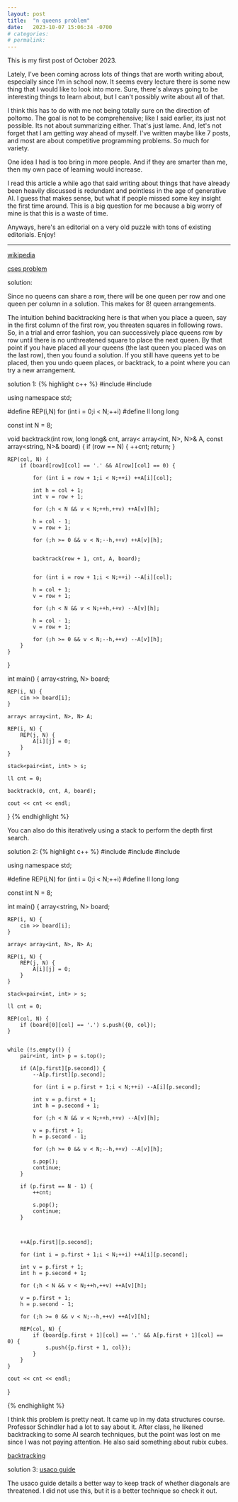 ```yaml
---
layout: post
title:  "n queens problem"
date:   2023-10-07 15:06:34 -0700
# categories:
# permalink:
---
```


This is my first post of October 2023.

Lately, I've been coming across lots of things that are worth writing about, especially since I'm in school now. It seems every lecture there is some new thing that I would like to look into more. Sure, there's always going to be interesting things to learn about, but I can't possibly write about all of that.

I think this has to do with me not being totally sure on the direction of poltomo. The goal is not to be comprehensive; like I said earlier, its just not possible. Its not about summarizing either. That's just lame. And, let's not forget that I am getting way ahead of myself. I've written maybe like 7 posts, and most are about competitive programming problems. So much for variety.

One idea I had is too bring in more people. And if they are smarter than me, then my own pace of learning would increase.

I read this article a while ago that said writing about things that have already been heavily discussed is redundant and pointless in the age of generative AI. I guess that makes sense, but what if people missed some key insight the first time around. This is a big question for me because a big worry of mine is that this is a waste of time.

Anyways, here's an editorial on a very old puzzle with tons of existing editorials. Enjoy!

---

[wikipedia](https://en.wikipedia.org/wiki/Eight_queens_puzzle)

[cses problem](https://cses.fi/problemset/task/1624/)

solution:

Since no queens can share a row, there will be one queen per row and one queen per column in a solution. This makes for 8! queen arrangements.

The intuition behind backtracking here is that when you place a queen, say in the first column of the first row, you threaten squares in following rows. So, in a trial and error fashion, you can successively place queens row by row until there is no unthreatened square to place the next queen. By that point if you have placed all your queens (the last queen you placed was on the last row), then you found a solution. If you still have queens yet to be placed, then you undo queen places, or backtrack, to a point where you can try a new arrangement.



solution 1:
{% highlight c++ %}
#include<iostream>
#include<array>


using namespace std;

#define REP(i,N) for (int i = 0;i < N;++i)
#define ll long long

const int N = 8;

void backtrack(int row, long long& cnt, array< array<int, N>, N>& A, const array<string, N>& board) {
	if (row == N) {
		++cnt;
		return;
	}

	REP(col, N) {
		if (board[row][col] == '.' && A[row][col] == 0) {

			for (int i = row + 1;i < N;++i) ++A[i][col];

			int h = col + 1;
			int v = row + 1;

			for (;h < N && v < N;++h,++v) ++A[v][h];

			h = col - 1;
			v = row + 1;

			for (;h >= 0 && v < N;--h,++v) ++A[v][h];


			backtrack(row + 1, cnt, A, board);


			for (int i = row + 1;i < N;++i) --A[i][col];

			h = col + 1;
			v = row + 1;

			for (;h < N && v < N;++h,++v) --A[v][h];

			h = col - 1;
			v = row + 1;

			for (;h >= 0 && v < N;--h,++v) --A[v][h];
		}
	}
}




int main() {
	array<string, N> board;

	REP(i, N) {
		cin >> board[i];
	}

	array< array<int, N>, N> A;

	REP(i, N) {
		REP(j, N) {
			A[i][j] = 0;
		}
	}

	stack<pair<int, int> > s;

	ll cnt = 0;

	backtrack(0, cnt, A, board);

	cout << cnt << endl;
}
{% endhighlight %}

You can also do this iteratively using a stack to perform the depth first search.

solution 2:
{% highlight c++ %}
#include<iostream>
#include<array>
#include<stack>


using namespace std;

#define REP(i,N) for (int i = 0;i < N;++i)
#define ll long long

const int N = 8;

int main() {
	array<string, N> board;

	REP(i, N) {
		cin >> board[i];
	}

	array< array<int, N>, N> A;

	REP(i, N) {
		REP(j, N) {
			A[i][j] = 0;
		}
	}

	stack<pair<int, int> > s;

	ll cnt = 0;

	REP(col, N) {
		if (board[0][col] == '.') s.push({0, col});
	}


	while (!s.empty()) {
		pair<int, int> p = s.top();

		if (A[p.first][p.second]) {
			--A[p.first][p.second];

			for (int i = p.first + 1;i < N;++i) --A[i][p.second];

			int v = p.first + 1;
			int h = p.second + 1;

			for (;h < N && v < N;++h,++v) --A[v][h];

			v = p.first + 1;
			h = p.second - 1;

			for (;h >= 0 && v < N;--h,++v) --A[v][h];

			s.pop();
			continue;
		}

		if (p.first == N - 1) {
			++cnt;

			s.pop();
			continue;
		}



		++A[p.first][p.second];

		for (int i = p.first + 1;i < N;++i) ++A[i][p.second];

		int v = p.first + 1;
		int h = p.second + 1;

		for (;h < N && v < N;++h,++v) ++A[v][h];

		v = p.first + 1;
		h = p.second - 1;

		for (;h >= 0 && v < N;--h,++v) ++A[v][h];

		REP(col, N) {
			if (board[p.first + 1][col] == '.' && A[p.first + 1][col] == 0) {
				s.push({p.first + 1, col});
			}
		}
	}

	cout << cnt << endl;
}

{% endhighlight %}


I think this problem is pretty neat. It came up in my data structures course. Professor Schindler had a lot to say about it. After class, he likened backtracking to some AI search techniques, but the point was lost on me since I was not paying attention. He also said something about rubix cubes.

[backtracking](https://en.wikipedia.org/wiki/Backtracking#Further_reading)

solution 3:
[usaco guide](https://usaco.guide/bronze/complete-rec?lang=cpp#backtracking)

The usaco guide details a better way to keep track of whether diagonals are threatened. I did not use this, but it is a better technique so check it out.
